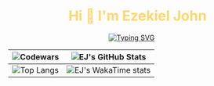<div id="user-content-toc">
    <ul align="center" style="list-style: none;">
        <summary style="color: #FFD670;">
            <h1>Hi 👋 I'm Ezekiel John</h1>
        </summary>
    </ul>
</div>

<p align="center">
    <a href="https://git.io/typing-svg">
        <img
            src="https://readme-typing-svg.demolab.com?font=JetBrains+Mono&size=26&pause=1000&color=FFD670&repeat=false&width=920&height=72&lines=Computer+Science+Student+|+Software+Engineer+%7C+UI+Designer"
            alt="Typing SVG" />
    </a>
</p>

|                         ![Codewars](https://github.r2v.ch/codewars?user=alvarezekiel19&stroke=%23BB432C)                          | ![EJ's GitHub Stats](https://github-readme-stats.vercel.app/api?username=alvarezekiel19&theme=one_dark_pro&show_icons=true) |
| :-------------------------------------------------------------------------------------------------------------------------------: | :-------------------------------------------------------------------------------------------------------------------------: |
| ![Top Langs](https://github-readme-stats.vercel.app/api/top-langs/?username=alvarezekiel19&theme=one_dark_pro&hide_progress=true) |            ![EJ's WakaTime stats](https://github-readme-stats.vercel.app/api/wakatime?username=LuckyPotato9912)             |
